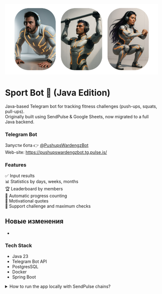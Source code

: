 ![Main view white.png](img/Main%20view%20white.png)
# Sport Bot 💪 (Java Edition)  
Java-based Telegram bot for tracking fitness challenges (push-ups, squats, pull-ups).  
Originally built using SendPulse & Google Sheets, now migrated to a full Java backend.

### Telegram Bot
Запусти бота 👉 [@PushupsWardengzBot](https://t.me/PushupsWardengzBot)  
Web-site: https://pushupswardengzbot.tg.pulse.is/

### Features
✅ Input results  
📊 Statistics by days, weeks, months  
🏆 Leaderboard by members  
🔄 Automatic progress counting  
💬 Motivational quotes  
📅 Support challenge and maximum checks  

## Новые изменения 
- 
### Tech Stack
- Java 23
- Telegram Bot API
- PostgresSQL
- Docker
- Spring Boot

<details>
<summary>
How to run the app locally with SendPulse chains?
</summary>

1. Create ngrok account: https://dashboard.ngrok.com/
2. Copy your-authtoken https://dashboard.ngrok.com/get-started/your-authtoken
3. Install ngrok via Homebrew with the following command:
```shell
brew install ngrok
```
4. Connect your agent to your ngrok account by providing your auth token as shown below—replace $YOUR_TOKEN with the string given to you in the dashboard.
```
ngrok config add-authtoken $YOUR_TOKEN
```
5. Put your app online:
```shell
ngrok http http://localhost:8080
```
</details>
